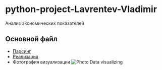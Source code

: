 # python-project-Lavrentev-Vladimir
Анализ экономических показателей
## Основной файл

- [Парсинг](https://nbviewer.org/github/vladimirlavrentyev/python-project-Lavrentev-Vladimir/blob/main/main.py)
- [Реализация](https://nbviewer.org/github/vladimirlavrentyev/python-project-Lavrentev-Vladimir/blob/main/result.ipynb)
- Фотография визуализации
![Photo Data visualizing](https://github.com/vladimirlavrentyev/python-project-Lavrentev-Vladimir/assets/136271388/a607e89d-b03e-41a3-8adf-a16881b3f57a)
